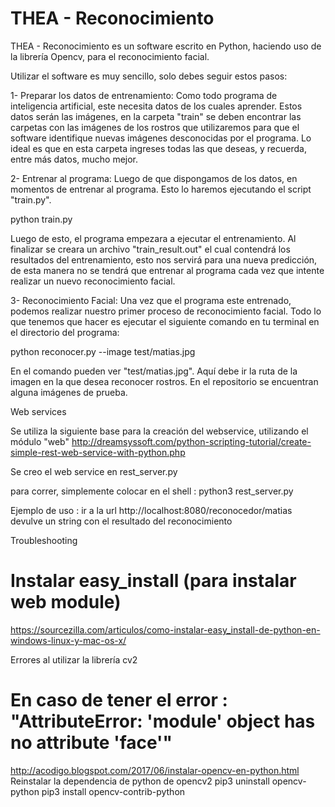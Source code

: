 # THEA - Reconocimiento
THEA - Reconocimiento es un software escrito en Python, haciendo uso de la librería Opencv, para el reconocimiento facial.

Utilizar el software es muy sencillo, solo debes seguir estos pasos:

1- Preparar los datos de entrenamiento:
Como todo programa de inteligencia artificial, este necesita datos de los cuales aprender. Estos datos serán las imágenes, en la carpeta "train" se deben encontrar las carpetas con las imágenes de los rostros que utilizaremos para que el software identifique nuevas imágenes desconocidas por el programa.
Lo ideal es que en esta carpeta ingreses todas las que deseas, y recuerda, entre más datos, mucho mejor.

2- Entrenar al programa:
Luego de que dispongamos de los datos, en momentos de entrenar al programa. Esto lo haremos ejecutando el script "train.py".

python train.py

Luego de esto, el programa empezara a ejecutar el entrenamiento. Al finalizar se creara un archivo "train_result.out" el cual contendrá los resultados del entrenamiento, esto nos servirá para una nueva predicción, de esta manera no se tendrá que entrenar al programa cada vez que intente realizar un nuevo reconocimiento facial.

3- Reconocimiento Facial:
Una vez que el programa este entrenado, podemos realizar nuestro primer proceso de reconocimiento facial. Todo lo que tenemos que hacer es ejecutar el siguiente comando en tu terminal en el directorio del programa:

python reconocer.py --image test/matias.jpg

En el comando pueden ver "test/matias.jpg". Aquí debe ir la ruta de la imagen en la que desea reconocer rostros. En el repositorio se encuentran alguna imágenes de prueba.


Web services

Se utiliza la siguiente base para la creación del webservice, utilizando el módulo "web"
http://dreamsyssoft.com/python-scripting-tutorial/create-simple-rest-web-service-with-python.php

Se creo el web service en rest_server.py

para correr, simplemente colocar en el shell : python3 rest_server.py

Ejemplo de uso : 
  ir a la url http://localhost:8080/reconocedor/matias
  devulve un string con el resultado del reconocimiento


Troubleshooting

# Instalar easy_install (para instalar web module)
https://sourcezilla.com/articulos/como-instalar-easy_install-de-python-en-windows-linux-y-mac-os-x/

Errores al utilizar la librería cv2

# En caso de tener el error : "AttributeError: 'module' object has no attribute 'face'"
http://acodigo.blogspot.com/2017/06/instalar-opencv-en-python.html
Reinstalar la dependencia de python de opencv2
pip3 uninstall opencv-python
pip3 install opencv-contrib-python
